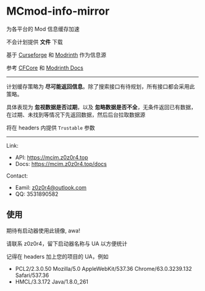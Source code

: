 
# MCmod-info-mirror

为各平台的 Mod 信息缓存加速

不会计划提供 **文件** 下载

基于 [Curseforge](https://curseforge.com/) 和 [Modrinth](https://modrinth.com/) 作为信息源

参考 [CFCore](https://docs.curseforge.com/) 和 [Modrinth Docs](https://docs.modrinth.com/)

---

计划缓存策略为 **尽可能返回信息**。除了搜索接口有待规划，所有接口都会采用此策略。

具体表现为 **忽视数据是否过期**，以及 **忽略数据是否不全**，无条件返回已有数据，在过期、未找到等情况下先返回数据，然后后台拉取数据源

将在 headers 内提供 `Trustable` 参数

---

Link:
- API: https://mcim.z0z0r4.top
- Docs: https://mcim.z0z0r4.top/docs

Contact:
- Eamil: z0z0r4@outlook.com
- QQ: 3531890582

## 使用

期待有启动器使用此镜像, awa!

请联系 z0z0r4，留下启动器名称与 UA 以方便统计

记得在 headers 加上您的项目的 UA，例如
- PCL2/2.3.0.50 Mozilla/5.0 AppleWebKit/537.36 Chrome/63.0.3239.132 Safari/537.36
- HMCL/3.3.172 Java/1.8.0_261
